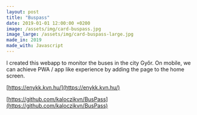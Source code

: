 ```yaml
---
layout: post
title: "Buspass"
date: 2019-01-01 12:00:00 +0200
image: /assets/img/card-buspass.jpg
image_large: /assets/img/card-buspass-large.jpg
made_in: 2019
made_with: Javascript
---
```


I created this webapp to monitor the buses in the city Győr. On mobile, we can achieve PWA / app like experience by adding the page to the home screen.

[https://enykk.kvn.hu/](https://enykk.kvn.hu/)

[https://github.com/kaloczikvn/BusPass](https://github.com/kaloczikvn/BusPass)
